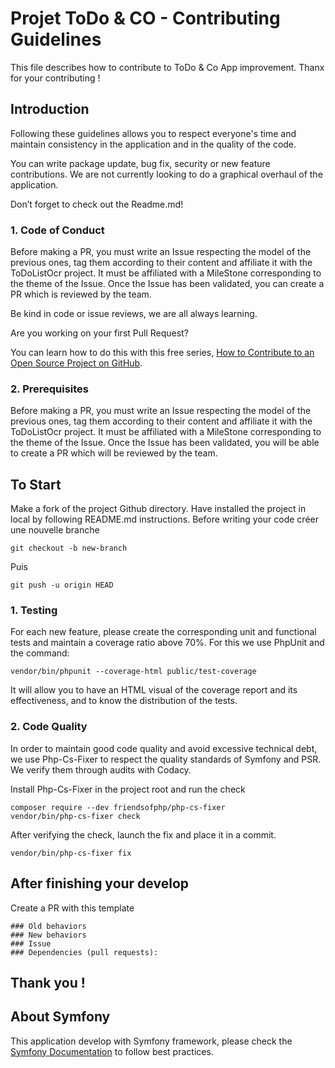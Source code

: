 
# Projet ToDo & CO - Contributing Guidelines

This file describes how to contribute to ToDo & Co App improvement.
Thanx for your contributing !

## Introduction

Following these guidelines allows you to respect everyone's time and maintain consistency in the application and in the quality of the code.

You can write package update, bug fix, security or new feature contributions.
We are not currently looking to do a graphical overhaul of the application.

Don’t forget to check out the Readme.md!

### 1. Code of Conduct

Before making a PR, you must write an Issue respecting the model of the previous ones, tag them according to their content and affiliate it with the ToDoListOcr project. It must be affiliated with a MileStone corresponding to the theme of the Issue.
Once the Issue has been validated, you can create a PR which is reviewed by the team.

Be kind in code or issue reviews, we are all always learning.

Are you working on your first Pull Request?

You can learn how to do this with this free series, [How to Contribute to an Open Source Project on GitHub](https://egghead.io/series/how-to-contribute-to-an-open-source-project-on-github). 

### 2. Prerequisites

Before making a PR, you must write an Issue respecting the model of the previous ones, tag them according to their content and affiliate it with the ToDoListOcr project. It must be affiliated with a MileStone corresponding to the theme of the Issue.
Once the Issue has been validated, you will be able to create a PR which will be reviewed by the team.

## To Start

Make a fork of the project Github directory.
Have installed the project in local by following README.md instructions.
Before writing your code créer une nouvelle branche
```
git checkout -b new-branch
```
Puis
```
git push -u origin HEAD
```

### 1. Testing

For each new feature, please create the corresponding unit and functional tests and maintain a coverage ratio above 70%.
For this we use PhpUnit and the command:
```
vendor/bin/phpunit --coverage-html public/test-coverage
```
It will allow you to have an HTML visual of the coverage report and its effectiveness, and to know the distribution of the tests.

### 2. Code Quality

In order to maintain good code quality and avoid excessive technical debt, we use Php-Cs-Fixer to respect the quality standards of Symfony and PSR. We verify them through audits with Codacy.

Install Php-Cs-Fixer in the project root and run the check
```
composer require --dev friendsofphp/php-cs-fixer
vendor/bin/php-cs-fixer check
```
After verifying the check, launch the fix and place it in a commit.
```
vendor/bin/php-cs-fixer fix
```

## After finishing your develop

Create a PR with this template
```
### Old behaviors
### New behaviors
### Issue
### Dependencies (pull requests):
```

## Thank you !

## About Symfony

This application develop with Symfony framework, please check the [Symfony Documentation](https://symfony.com/doc/current/index.html) to follow best practices.
